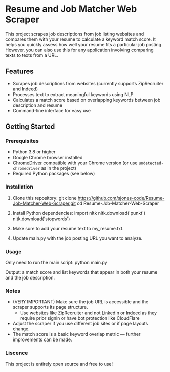 # Resume and Job Matcher Web Scraper

This project scrapes job descriptions from job listing websites and compares them with your resume to calculate a keyword match score. It helps you quickly assess how well your resume fits a particular job posting. However, you can also use this for any application involving comparing texts to texts from a URL.

## Features

- Scrapes job descriptions from websites (currently supports ZipRecruiter and Indeed)
- Processes text to extract meaningful keywords using NLP
- Calculates a match score based on overlapping keywords between job description and resume
- Command-line interface for easy use

## Getting Started

### Prerequisites

- Python 3.8 or higher
- Google Chrome browser installed
- [ChromeDriver](https://chromedriver.chromium.org/) compatible with your Chrome version (or use `undetected-chromedriver` as in the project)
- Required Python packages (see below)

### Installation

1. Clone this repository: 
   git clone https://github.com/sjones-code/Resume-Job-Matcher-Web-Scraper.git
   cd Resume-Job-Matcher-Web-Scraper

2. Install Python dependencies:
   import nltk
   nltk.download('punkt')
   nltk.download('stopwords')

3. Make sure to add your resume text to my_resume.txt.

4. Update main.py with the job posting URL you want to analyze.

### Usage
Only need to run the main script:
  python main.py

Output: a match score and list keywords that appear in both your resume and the job description.

### Notes
- (VERY IMPORTANT) Make sure the job URL is accessible and the scraper supports its page structure.
    - Use websites like ZipRecruiter and not LinkedIn or Indeed as they require prior signin or have bot protection like CloudFlare
- Adjust the scraper if you use different job sites or if page layouts change.
- The match score is a basic keyword overlap metric — further improvements can be made.

### Liscence
This project is entirely open source and free to use!

